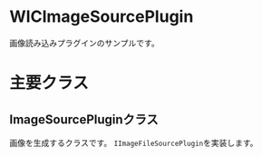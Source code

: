 ﻿# WICImageSourcePlugin
画像読み込みプラグインのサンプルです。  

# 主要クラス
## ImageSourcePluginクラス
画像を生成するクラスです。
`IImageFileSourcePlugin`を実装します。